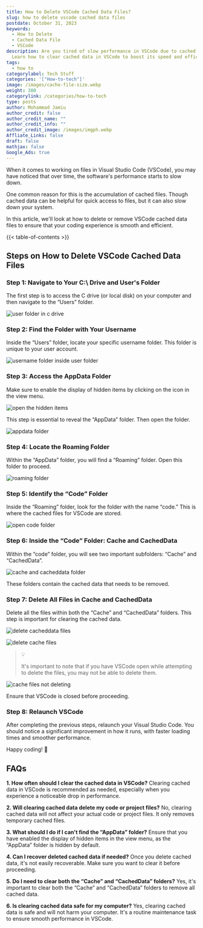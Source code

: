 ```yaml
---
title: How to Delete VSCode Cached Data Files?
slug: how to delete vscode cached data files
postdate: October 31, 2023
keywords:
  - How to Delete
  - Cached Data File
  - VSCode
description: Are you tired of slow performance in VSCode due to cached files?
  Learn how to clear cached data in VSCode to boost its speed and efficiency.
tags:
  - how to
categorylabel: Tech Stuff
categories: '["How-to-tech"]'
image: /images/cache-file-size.webp
weight: 380
categorylink: /categories/how-to-tech
type: posts
author: Mohammad Jamiu
author_credit: false
author_credit_name: ""
author_credit_info: ""
author_credit_image: /images/imgph.webp
Affliate_Links: false
draft: false
mathjax: false
Google_Ads: true
---
```

When it comes to working on files in Visual Studio Code (VSCode), you may have noticed that over time, the software's performance starts to slow down. 

One common reason for this is the accumulation of cached files. Though cached data can be helpful for quick access to files, but it can also slow down your system. 

In this article, we'll look at how to delete or remove VSCode cached data files to ensure that your coding experience is smooth and efficient.

{{< table-of-contents >}}

## **Steps on How to Delete VSCode Cached Data Files** 

### Step 1: Navigate to Your C:\\ Drive and User's Folder

The first step is to access the C drive (or local disk) on your computer and then navigate to the “Users” folder. 

![user folder in c drive](/images/user-folder-in-c-folder.webp "user folder in c drive")

### Step 2: Find the Folder with Your Username 

Inside the “Users” folder, locate your specific username folder. This folder is unique to your user account.

![username folder inside user folder](/images/username-folder.webp "username folder inside user folder")

### Step 3: Access the AppData Folder

Make sure to enable the display of hidden items by clicking on the icon in the view menu. 

![open the hidden items](/images/hidden-terminal-on.webp "open the hidden items")

This step is essential to reveal the “AppData” folder. Then open the folder.

![appdata folder](/images/open-app-data-folder.webp "appdata folder")

### Step 4: Locate the Roaming Folder

Within the “AppData” folder, you will find a “Roaming” folder. Open this folder to proceed.

![roaming folder](/images/roaming-folder.webp "roaming folder")

### Step 5: Identify the “Code” Folder

Inside the “Roaming” folder, look for the folder with the name “code.” This is where the cached files for VSCode are stored.

![open code folder](/images/code-folder.webp "open code folder")

### Step 6: Inside the “Code” Folder: Cache and CachedData

Within the “code” folder, you will see two important subfolders: “Cache” and “CachedData”.

![cache and cacheddata folder](/images/cache-and-cache-data.webp "cache and cacheddata folder")

These folders contain the cached data that needs to be removed.

### Step 7: Delete All Files in Cache and CachedData

Delete all the files within both the “Cache” and “CachedData” folders. This step is important for clearing the cached data.

![delete cacheddata files](/images/cache-file-size.webp "delete cacheddata files")

![delete cache files](/images/delete-the-cache-files.webp "delete cache files")

> :bulb:
>
> It's important to note that if you have VSCode open while attempting to delete the files, you may not be able to delete them. 

![cache files not deleting](/images/close-vscode-first.webp "cache files not deleting")

Ensure that VSCode is closed before proceeding.

### Step 8: Relaunch VSCode

After completing the previous steps, relaunch your Visual Studio Code. You should notice a significant improvement in how it runs, with faster loading times and smoother performance.

Happy coding! :tada:

## **FAQs**

**1. How often should I clear the cached data in VSCode?** Clearing cached data in VSCode is recommended as needed, especially when you experience a noticeable drop in performance.

**2. Will clearing cached data delete my code or project files?** No, clearing cached data will not affect your actual code or project files. It only removes temporary cached files.

**3. What should I do if I can't find the “AppData” folder?** Ensure that you have enabled the display of hidden items in the view menu, as the “AppData” folder is hidden by default.

**4. Can I recover deleted cached data if needed?** Once you delete cached data, it's not easily recoverable. Make sure you want to clear it before proceeding.

**5. Do I need to clear both the “Cache” and “CachedData” folders?** Yes, it's important to clear both the “Cache” and “CachedData” folders to remove all cached data.

**6. Is clearing cached data safe for my computer?** Yes, clearing cached data is safe and will not harm your computer. It's a routine maintenance task to ensure smooth performance in VSCode.